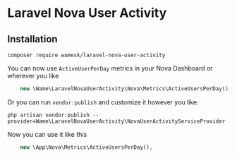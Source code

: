# Laravel Nova User Activity

## Installation

```shell
composer require wamesk/laravel-nova-user-activity
```

You can now use `ActiveUserPerDay` metrics in your Nova Dashboard or wherever you like

```php
    new \Wame\LaravelNovaUserActivity\Nova\Metrics\ActiveUsersPerDay(),
```

Or you can run `vendor:publish` and customize it however you like.

```shell
php artisan vendor:publish --provider=Wame\LaravelNovaUserActivity\NovaUserActivityServiceProvider
```

Now you can use it like this

```php
    new \App\Nova\Metrics\ActiveUsersPerDay(),
```
